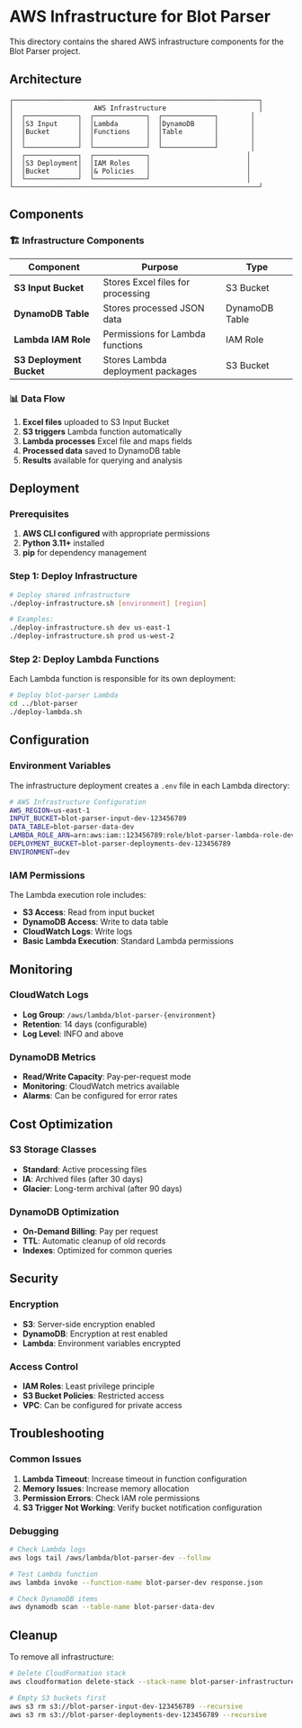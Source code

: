 # AWS Infrastructure for Blot Parser

This directory contains the shared AWS infrastructure components for the Blot Parser project.

## Architecture

```
┌─────────────────────────────────────────────────────────────┐
│                    AWS Infrastructure                       │
│  ┌─────────────┐  ┌─────────────┐  ┌─────────────┐        │
│  │S3 Input     │  │Lambda       │  │DynamoDB     │        │
│  │Bucket       │  │Functions    │  │Table        │        │
│  │             │  │             │  │             │        │
│  └─────────────┘  └─────────────┘  └─────────────┘        │
│  ┌─────────────┐  ┌─────────────┐                        │
│  │S3 Deployment│  │IAM Roles    │                        │
│  │Bucket       │  │& Policies   │                        │
│  └─────────────┘  └─────────────┘                        │
└─────────────────────────────────────────────────────────────┘
```

## Components

### 🏗️ Infrastructure Components

| Component | Purpose | Type |
|-----------|---------|------|
| **S3 Input Bucket** | Stores Excel files for processing | S3 Bucket |
| **DynamoDB Table** | Stores processed JSON data | DynamoDB Table |
| **Lambda IAM Role** | Permissions for Lambda functions | IAM Role |
| **S3 Deployment Bucket** | Stores Lambda deployment packages | S3 Bucket |

### 📊 Data Flow

1. **Excel files** uploaded to S3 Input Bucket
2. **S3 triggers** Lambda function automatically
3. **Lambda processes** Excel file and maps fields
4. **Processed data** saved to DynamoDB table
5. **Results** available for querying and analysis

## Deployment

### Prerequisites

1. **AWS CLI configured** with appropriate permissions
2. **Python 3.11+** installed
3. **pip** for dependency management

### Step 1: Deploy Infrastructure

```bash
# Deploy shared infrastructure
./deploy-infrastructure.sh [environment] [region]

# Examples:
./deploy-infrastructure.sh dev us-east-1
./deploy-infrastructure.sh prod us-west-2
```

### Step 2: Deploy Lambda Functions

Each Lambda function is responsible for its own deployment:

```bash
# Deploy blot-parser Lambda
cd ../blot-parser
./deploy-lambda.sh
```

## Configuration

### Environment Variables

The infrastructure deployment creates a `.env` file in each Lambda directory:

```bash
# AWS Infrastructure Configuration
AWS_REGION=us-east-1
INPUT_BUCKET=blot-parser-input-dev-123456789
DATA_TABLE=blot-parser-data-dev
LAMBDA_ROLE_ARN=arn:aws:iam::123456789:role/blot-parser-lambda-role-dev
DEPLOYMENT_BUCKET=blot-parser-deployments-dev-123456789
ENVIRONMENT=dev
```

### IAM Permissions

The Lambda execution role includes:

- **S3 Access**: Read from input bucket
- **DynamoDB Access**: Write to data table
- **CloudWatch Logs**: Write logs
- **Basic Lambda Execution**: Standard Lambda permissions

## Monitoring

### CloudWatch Logs

- **Log Group**: `/aws/lambda/blot-parser-{environment}`
- **Retention**: 14 days (configurable)
- **Log Level**: INFO and above

### DynamoDB Metrics

- **Read/Write Capacity**: Pay-per-request mode
- **Monitoring**: CloudWatch metrics available
- **Alarms**: Can be configured for error rates

## Cost Optimization

### S3 Storage Classes

- **Standard**: Active processing files
- **IA**: Archived files (after 30 days)
- **Glacier**: Long-term archival (after 90 days)

### DynamoDB Optimization

- **On-Demand Billing**: Pay per request
- **TTL**: Automatic cleanup of old records
- **Indexes**: Optimized for common queries

## Security

### Encryption

- **S3**: Server-side encryption enabled
- **DynamoDB**: Encryption at rest enabled
- **Lambda**: Environment variables encrypted

### Access Control

- **IAM Roles**: Least privilege principle
- **S3 Bucket Policies**: Restricted access
- **VPC**: Can be configured for private access

## Troubleshooting

### Common Issues

1. **Lambda Timeout**: Increase timeout in function configuration
2. **Memory Issues**: Increase memory allocation
3. **Permission Errors**: Check IAM role permissions
4. **S3 Trigger Not Working**: Verify bucket notification configuration

### Debugging

```bash
# Check Lambda logs
aws logs tail /aws/lambda/blot-parser-dev --follow

# Test Lambda function
aws lambda invoke --function-name blot-parser-dev response.json

# Check DynamoDB items
aws dynamodb scan --table-name blot-parser-data-dev
```

## Cleanup

To remove all infrastructure:

```bash
# Delete CloudFormation stack
aws cloudformation delete-stack --stack-name blot-parser-infrastructure

# Empty S3 buckets first
aws s3 rm s3://blot-parser-input-dev-123456789 --recursive
aws s3 rm s3://blot-parser-deployments-dev-123456789 --recursive
```
